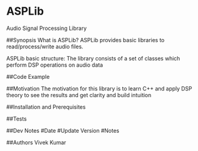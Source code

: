 # ASPLib
Audio Signal Processing Library

##Synopsis
What is ASPLib?
ASPLib provides basic libraries to read/process/write audio files. 

ASPLib basic structure:
The library consists of a set of classes which perform DSP operations on audio data

##Code Example

##Motivation
The motivation for this library is to learn C++ and apply DSP theory to see the results and get clarity and build intuition 

##Installation and Prerequisites

##Tests


##Dev Notes
#Date	#Update Version		#Notes		

##Authors
Vivek Kumar
